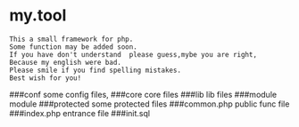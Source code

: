 # my.tool
    This a small framework for php.
    Some function may be added soon.
    If you have don't understand  please guess,mybe you are right,
    Because my english were bad.
    Please smile if you find spelling mistakes.
    Best wish for you!

###conf
    some config files,
###core
    core files
###lib
    lib files
###module
    module
###protected
    some protected files
###common.php
    public func file
###index.php
     entrance file
###init.sql
